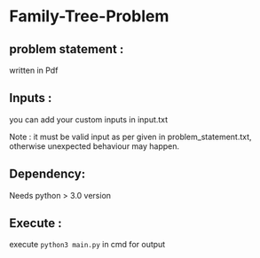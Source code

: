 # Family-Tree-Problem

## problem statement : 
written in Pdf

## Inputs :
you can add your custom inputs in input.txt 

Note : it must be valid input as per given in problem_statement.txt, otherwise unexpected behaviour may happen.

## Dependency:
Needs python > 3.0 version

## Execute :
execute ```python3 main.py```  in cmd for output

